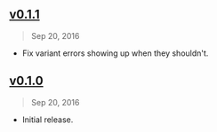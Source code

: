 ## [v0.1.1]
> Sep 20, 2016

- Fix variant errors showing up when they shouldn't.

[v0.1.1]: https://github.com/rstacruz/stylelint-rscss/compare/v0.1.0...v0.1.1

## [v0.1.0]
> Sep 20, 2016

- Initial release.

[v0.1.0]: https://github.com/rstacruz/stylelint-rscss/tree/v0.1.0

